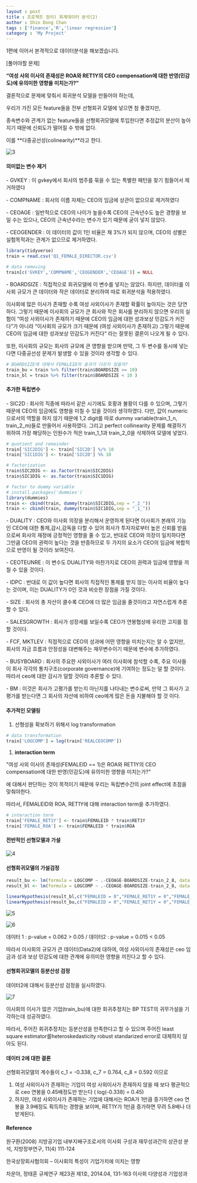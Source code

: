 ```yaml
---
layout : post
title : 프로젝트 정리) 회계데이터 분석(2)
author : Shin Dong Chan
tags : ['finance','R','linear regression']
category : 'My Project'
---
```


1편에 이어서 본격적으로 데이터분석을 해보겠습니다.


[풀어야할 문제]

 **“여성 사외 이사의 존재성은 ROA와 RET1Y의 CEO compensation에 대한 반영(민감도)에 유의미한 영향을 미치는가?”**

결론적으로 문제에 맞춰서 회귀분석 모델을 만들어야 하는데,

우리가 가진 모든 feature들을 전부 선형회귀 모델에 넣으면 참 좋겠지만,

종속변수와 관계가 없는 feature들을 선형회귀모델에 투입한다면 추정값의 분산이 높아지기 때문에 신뢰도가 떨어질 수 밖에 없다.

이를 **다중공선성(colinearity)**라고 한다.



![3](https://user-images.githubusercontent.com/37765338/50545888-17131b80-0c61-11e9-830d-3458fc0524a8.png)



#### 의미없는 변수 제거

\- GVKEY : 이 gvkey에서 회사의 범주를 묶을 수 있는 특별한 패턴을 찾기 힘들어서 제거하였다

\- COMPNAME : 회사의 이름 자체는 CEO의 임금에 상관이 없으므로 제거하였다

\- CEOAGE : 일반적으로 CEO의 나이가 높을수록 CEO의 근속년수도 높은 경향을 보일 수는 있으나, CEO의 근속년수라는 변수가 있기 때문에 굳이 넣지 않았다.

\- CEOGENDER : 이 데이터의 값이 1인 비율은 채 3%가 되지 않으며, CEO의 성별은 실험목적과는 관계가 없으므로 제거하였다.

```R
library(tidyverse)
train = read.csv('Q1_FEMALE_DIRECTOR.csv')

# data removing
train[c('GVKEY','COMPNAME','CEOGENDER','CEOAGE')] = NULL
```

\- BOARDSIZE : 직접적으로 회귀모델에 이 변수를 넣지는 않았다. 하지만, 데이터를 이사회 규모가 큰 데이터와 작은 데이터로 분리하여 따로 회귀분석을 적용하였다.

이사회에 많은 이사가 존재할 수록 여성 사외이사가 존재할 확률이 높아지는 것은 당연하다. 그렇기 때문에 이사회의 규모가 큰 회사와 작은 회사를 분리하지 않으면 우리의 실험이 “여성 사외이사가 존재하기 때문에 CEO의 임금에 대한 성과보상 민감도가 커진다”가 아니라 “이사회의 규모가 크기 때문에 (여성 사외이사가 존재하고) 그렇기 때문에 CEO의 임금에 대한 성과보상 민감도가 커진다” 라는 잘못된 결론이 나오게 될 수 있다. 

또한, 이사회의 규모는 회사의 규모에 큰 영향을 받으며 만약, 그 두 변수를 동시에 넣는다면 다중공선성 문제가 발생할 수 있을 것이라 생각할 수 있다.

```R
# BOARDSIZE에 대해서 FEMALEID의 효과가 다르지 않을까?
train_bu = train %>% filter(train$BOARDSIZE >= 10)
train_bl = train %>% filter(train$BOARDSIZE < 10 )
```



#### 추가한 독립변수

\- SIC2D : 회사의 직종에 따라서 같은 시기에도 호황과 불황이 다를 수 있으며, 그렇기 때문에 CEO의 임금에도 영향을 미칠 수 있을 것이라 생각하였다. 다만, 값이 numeric으로서의 역할을 하지 않기 때문에 1,2 digit를 따로 dummy variable(train_1_n, train_2_m)들로 만들어서 사용하였다. 그리고 perfect collinearity 문제를 해결하기 위하여 가장 해당하는 인원수가 적은 train_1_1과 train_2_0을 삭제하여 모델에 넣었다.

```R
# quotient and remainder
train['SIC2DIG'] <- train['SIC2D'] %/% 10
train['SIC1DIG'] <- train['SIC2D'] %% 10

# factorization
train$SIC2DIG <- as.factor(train$SIC2DIG)
train$SIC1DIG <- as.factor(train$SIC1DIG)

# factor to dummy variable
# install.packages('dummies')
library(dummies)
train <- cbind(train, dummy(train$SIC2DIG,sep = "_2_"))
train <- cbind(train, dummy(train$SIC1DIG,sep = "_1_"))
```

\- DUALITY : CEO와 이사회 의장을 분리해서 운영하게 된다면 이사회가 본래의 기능인 CEO에 대한 통제,감시,감독을 다할 수 있어 회사가 투자자로부터 높은 신뢰를 받음으로써 회사의 재정에 긍정적인 영향을 줄 수 있고, 반대로 CEO와 의장이 일치하다면 그만큼 CEO의 권력이 높다는 것을 반증하므로 두 가지의 요소가 CEO의 임금에 복합적으로 반영이 될 것이라 보여진다.

\- CEOTEUNRE : 이 변수도 DUALITY와 마찬가지로 CEO의 권력과 임금에 영향을 끼칠 수 있을 것이다.

\- IDPC : 반대로 이 값이 높다면 회사의 직접적인 통제를 받지 않는 이사의 비율이 높다는 것이며, 이는 DUALITY가 0인 것과 비슷한 장점을 가질 것이다.

\- SIZE : 회사의 총 자산이 클수록 CEO에 더 많은 임금을 줄것이라고 자연스럽게 추론할 수 있다.

\- SALESGROWTH : 회사가 성장세를 보일수록 CEO가 연봉협상에 유리한 고지를 점할 것이다.

\- FCF, MKTLEV : 직접적으로 CEO의 성과에 어떤 영향을 미치는지는 알 수 없지만, 회사의 자금 흐름과 안정성을 대변해주는 재무변수이기 때문에 변수에 추가하였다.

\- BUSYBOARD : 회사의 주요한 사외이사가 여러 이사회에 참석할 수록, 주요 이사들이 회사 각각의 통치구조(corporate governance)에 기여하는 정도는 덜 할 것이다. 따라서 ceo에 대한 감시가 덜할 것이라 추론할 수 있다.

\- BM :  이것은 회사가 고평가를 받는지 아닌지를 나타내는 변수로써, 만약 그 회사가 고평가를 받는다면 그 회사의 자산에 비하여 ceo에게 많은 돈을 지불해야 할 것 이다.



#### 추가적인 모델링

1. 선형성을 확보하기 위해서 log transformation

```R
# data transformation
train['LOGCOMP'] = log(train['REALCEOCOMP'])
```

1. **interaction term**

 "여성 사외 이사의 존재성(FEMALEID == 1)은 ROA와 RET1Y의 CEO compensation에 대한 반영(민감도)에 유의미한 영향을 미치는가?"

에 대해서 판단하는 것이 목적이기 때문에 우리는 독립변수간의 joint effect에 초점을 맞춰야한다.

따라서, FEMALEID와 ROA, RET1Y에 대해 interaction term을 추가하였다.

```R
# interaction term
train['FEMALE_RET1Y'] <- train$FEMALEID * train$RET1Y
train['FEMALE_ROA'] <- train$FEMALEID * train$ROA
```



#### 전반적인 선형모델과 가설

![4](https://user-images.githubusercontent.com/37765338/50546320-65c4b380-0c69-11e9-8678-2bfe753a6e27.png)


#### 선형회귀모델의 가설검정

```R
result_bu <- lm(formula = LOGCOMP ~ .-CEOAGE-BOARDSIZE-train_2_8, data = train_bu)
result_bl <- lm(formula = LOGCOMP ~ .-CEOAGE-BOARDSIZE-train_2_8, data = train_bl) 

linearHypothesis(result_bl,c("FEMALEID = 0","FEMALE_RET1Y = 0","FEMALE_ROA = 0"),test="F")
linearHypothesis(result_bu,c("FEMALEID = 0","FEMALE_RET1Y = 0","FEMALE_ROA = 0"),test="F")
```

![5](https://user-images.githubusercontent.com/37765338/50546321-66f5e080-0c69-11e9-9537-9a842881b187.png)

![6](https://user-images.githubusercontent.com/37765338/50546322-68270d80-0c69-11e9-86d9-91369a867b73.png)


데이터 1 : p-value = 0.062 > 0.05 / 데이터2 : p-value = 0.015 < 0.05

따라서 이사회의 규모가 큰 데이터(Data2)에 대하여, 여성 사외이사의 존재성은 ceo 임금과 성과 보상 민감도에 대한 관계에 유의미한 영향을 끼친다고 할 수 있다.



#### 선형회귀모델의 등분산성 검정

데이터2에 대해서 등분산성 검정을 실시하였다.

![7](https://user-images.githubusercontent.com/37765338/50546324-68bfa400-0c69-11e9-8ef6-4ff084fe5a3c.png)

이사회의 이사가 많은 기업(train_bu)에 대한 회귀추정치는 BP TEST의 귀무가설을 기각하는데 성공하였다.

따라서, 주어진 회귀추정치는 등분산성을 만족한다고 할 수 있으며 주어진 least square estimator를heteroskedasticity robust standarized error로 대체하지 않아도 된다.



#### 데이터 2에 대한 결론

선형회귀모델의 계수들이 c_1 = -0.338, c_7 = 0.764, c_8 = 0.592 이므로

1. 여성 사외이사가 존재하는 기업이 여성 사외이사가 존재하지 않을 때 보다 평균적으로 ceo 연봉을 0.45배정도만 받는다 ( log(-0.338) = 0.45)
2. 하지만, 여성 사외이사가 존재하는 기업에 대해서는 ROA가 1만큼 증가하면 ceo 연봉을 3.9배정도 획득하는 경향을 보이며, RET1Y가 1만큼 증가하면 무려 5.8배나 더 받게된다.



#### Reference

원구환(2008) 지방공기업 내부지배구조로서의 이사회 구성과 재무성과간의 상관성 분석, 지방정부연구, 11(4) 111-124

한국상장회사협의회 – 이사회의 특성이 기업가치에 미치는 영향

차운아, 정태훈 규제연구 제23권 제1호, 2014.04, 131-163 이사회 다양성과 기업성과
